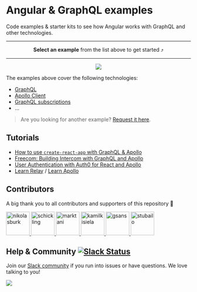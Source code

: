# Angular & GraphQL examples

Code examples & starter kits to see how Angular works with GraphQL and other technologies.

<hr>

**<p align="center">Select an example** from the list above to get started ⤴️</p>

<hr>

<p align="center"><img src="http://imgur.com/yMEpKjP.png" /></p>

The examples above cover the following technologies:

* [GraphQL](http://graphql.org/)
* [Apollo Client](http://dev.apollodata.com/react/)
* [GraphQL subscriptions](https://www.graph.cool/docs/reference/simple-api/subscriptions-aip7oojeiv/)
* ...

> Are you looking for another example? [Request it here](https://github.com/graphcool-examples/react-graphql/issues/new).

## Tutorials

* [How to use `create-react-app` with GraphQL & Apollo](https://www.graph.cool/docs/tutorials/create-react-apps-with-apollo-client-aidae4aeg5/)
* [Freecom: Building Intercom with GraphQL and Apollo](https://www.graph.cool/docs/tutorials/freecom-overview-intercom-tutorial-e8a6ajt8ax/)
* [User Authentication with Auth0 for React and Apollo](https://www.graph.cool/docs/tutorials/react-apollo-auth0-pheiph4ooj/)
* [Learn Relay](https://www.learnrelay.org/) / [Learn Apollo](https://www.learnapollo.com/)

## Contributors

A big thank you to all contributors and supporters of this repository 💚 

<a href="https://github.com/nikolasburk/" target="_blank">
  <img src="https://github.com/nikolasburk.png?size=64" width="64" height="64" alt="nikolasburk">
</a>
<a href="https://github.com/schickling/" target="_blank">
  <img src="https://github.com/schickling.png?size=64" width="64" height="64" alt="schickling">
</a>
<a href="https://github.com/marktani/" target="_blank">
  <img src="https://github.com/marktani.png?size=64" width="64" height="64" alt="marktani">
</a>
<a href="https://github.com/kamilkisiela/" target="_blank">
  <img src="https://github.com/kamilkisiela.png?size=64" width="64" height="64" alt="kamilkisiela">
</a>
<a href="https://github.com/gsans/" target="_blank">
  <img src="https://github.com/gsans.png?size=64" width="64" height="64" alt="gsans">
</a>
<a href="https://github.com/stubailo/" target="_blank">
  <img src="https://github.com/stubailo.png?size=64" width="64" height="64" alt="stubailo">
</a>


## Help & Community [![Slack Status](https://slack.graph.cool/badge.svg)](https://slack.graph.cool)

Join our [Slack community](http://slack.graph.cool/) if you run into issues or have questions. We love talking to you!

![](http://i.imgur.com/5RHR6Ku.png)
